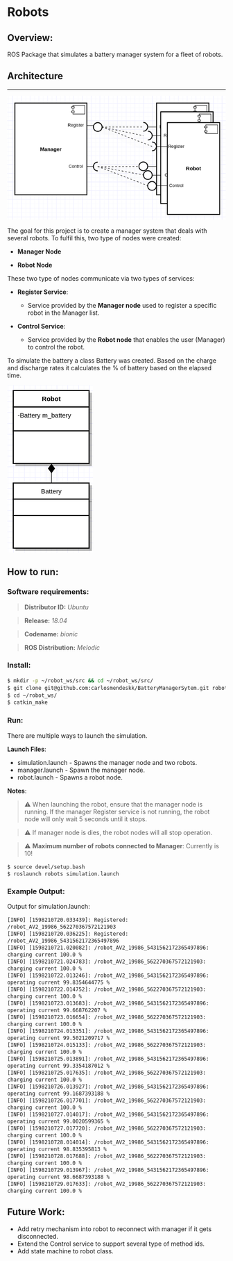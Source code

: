 # Robots

## Overview:

ROS Package that simulates a battery manager system for a fleet of robots. 

## Architecture
---
![Alt text](doc/diagram.png?raw=true "Manager Robot interfaces")

The goal for this project is to create a manager system that deals with several robots. To fulfil this, two type of nodes were created: 
- **Manager Node**
 
- **Robot Node**   

These two type of nodes communicate via two types of services:
- **Register Service**:
  - Service provided by the **Manager node** used to register a specific robot in the Manager list. 

- **Control Service**:
  - Service provided by the **Robot node** that enables the user (Manager) to control the robot. 

To simulate the battery a class Battery was created. Based on the charge and discharge rates it calculates the % of battery 
based on the elapsed time.

![Alt text](doc/RobotBattery.png?raw=true "Robot Battery")

## How to run:

### Software requirements:

>**Distributor ID:**	*Ubuntu*

>**Release:**	*18.04*

>**Codename:**	*bionic*

>**ROS Distribution:** *Melodic*

### Install:

```sh
$ mkdir -p ~/robot_ws/src && cd ~/robot_ws/src/
$ git clone git@github.com:carlosmendeskk/BatteryManagerSytem.git robots
$ cd ~/robot_ws/
$ catkin_make
```

### Run:

There are multiple ways to launch the simulation. 

**Launch Files**:
-  simulation.launch - Spawns the manager node and two robots.
-  manager.launch - Spawn the manager node. 
-  robot.launch - Spawns a robot node. 

**Notes**:
> :warning: When launching the robot, ensure that the manager node is running. If the manager Register service is not running, the robot node will only wait 5 seconds until it stops.

> :warning: If manager node is dies, the robot nodes will all stop operation.

> :warning: **Maximum number of robots connected to Manager**: Currently is 10!
```
$ source devel/setup.bash
$ roslaunch robots simulation.launch
```


### Example Output:

Output for simulation.launch:

```
[INFO] [1598210720.033439]: Registered: /robot_AV2_19986_562270367572121903
[INFO] [1598210720.036225]: Registered: /robot_AV2_19986_5431562172365497896
[INFO] [1598210721.020082]: /robot_AV2_19986_5431562172365497896: charging current 100.0 %
[INFO] [1598210721.024783]: /robot_AV2_19986_562270367572121903: charging current 100.0 %
[INFO] [1598210722.013246]: /robot_AV2_19986_5431562172365497896: operating current 99.8354644775 %
[INFO] [1598210722.014752]: /robot_AV2_19986_562270367572121903: charging current 100.0 %
[INFO] [1598210723.013683]: /robot_AV2_19986_5431562172365497896: operating current 99.668762207 %
[INFO] [1598210723.016654]: /robot_AV2_19986_562270367572121903: charging current 100.0 %
[INFO] [1598210724.013351]: /robot_AV2_19986_5431562172365497896: operating current 99.5021209717 %
[INFO] [1598210724.015133]: /robot_AV2_19986_562270367572121903: charging current 100.0 %
[INFO] [1598210725.013891]: /robot_AV2_19986_5431562172365497896: operating current 99.3354187012 %
[INFO] [1598210725.017635]: /robot_AV2_19986_562270367572121903: charging current 100.0 %
[INFO] [1598210726.013927]: /robot_AV2_19986_5431562172365497896: operating current 99.1687393188 %
[INFO] [1598210726.017701]: /robot_AV2_19986_562270367572121903: charging current 100.0 %
[INFO] [1598210727.014017]: /robot_AV2_19986_5431562172365497896: operating current 99.0020599365 %
[INFO] [1598210727.017720]: /robot_AV2_19986_562270367572121903: charging current 100.0 %
[INFO] [1598210728.014014]: /robot_AV2_19986_5431562172365497896: operating current 98.835395813 %
[INFO] [1598210728.017688]: /robot_AV2_19986_562270367572121903: charging current 100.0 %
[INFO] [1598210729.013967]: /robot_AV2_19986_5431562172365497896: operating current 98.6687393188 %
[INFO] [1598210729.017633]: /robot_AV2_19986_562270367572121903: charging current 100.0 %
```

## Future Work:
-   Add retry mechanism into robot to reconnect with manager if it gets disconnected.
-   Extend the Control service to support several type of method ids.
-   Add state machine to robot class.